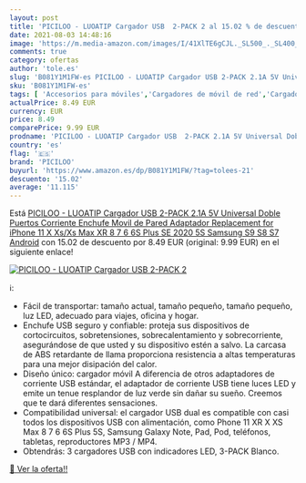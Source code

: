 ```yaml
---
layout: post
title: 'PICILOO - LUOATIP Cargador USB  2-PACK 2 al 15.02 % de descuento'
date: 2021-08-03 14:48:16
image: 'https://m.media-amazon.com/images/I/41XlTE6gCJL._SL500_._SL400_.jpg'
comments: true
category: ofertas
author: 'tole.es'
slug: 'B081Y1M1FW-es PICILOO - LUOATIP Cargador USB 2-PACK 2.1A 5V Universal...'
sku: 'B081Y1M1FW-es'
tags: [ 'Accesorios para móviles','Cargadores de móvil de red','Cargadores para móviles','Comunicación móvil y accesorios','Electrónica','android','piciloo', ]
actualPrice: 8.49 EUR
currency: EUR
price: 8.49
comparePrice: 9.99 EUR
prodname: 'PICILOO - LUOATIP Cargador USB  2-PACK 2.1A 5V Universal Doble Puertos Corriente Enchufe Movil de Pared Adaptador Replacement for iPhone 11 X Xs/Xs Max XR 8 7 6 6S Plus SE 2020 5S  Samsung S9 S8 S7  Android'
country: 'es'
flag: '🇪🇸'
brand: 'PICILOO'
buyurl: 'https://www.amazon.es/dp/B081Y1M1FW/?tag=tolees-21'
descuento: '15.02'
average: '11.115'
---
```


Está [PICILOO - LUOATIP Cargador USB  2-PACK 2.1A 5V Universal Doble Puertos Corriente Enchufe Movil de Pared Adaptador Replacement for iPhone 11 X Xs/Xs Max XR 8 7 6 6S Plus SE 2020 5S  Samsung S9 S8 S7  Android](https://www.amazon.es/dp/B081Y1M1FW/?tag=tolees-21) con 15.02 de descuento por 8.49 EUR (original: 9.99 EUR) en el siguiente enlace!

[![PICILOO - LUOATIP Cargador USB  2-PACK 2](https://m.media-amazon.com/images/I/41XlTE6gCJL._SL500_._SL400_.jpg)](https://www.amazon.es/dp/B081Y1M1FW/?tag=tolees-21)

ℹ️:

- Fácil de transportar: tamaño actual, tamaño pequeño, tamaño pequeño, luz LED, adecuado para viajes, oficina y hogar.
- Enchufe USB seguro y confiable: proteja sus dispositivos de cortocircuitos, sobretensiones, sobrecalentamiento y sobrecorriente, asegurándose de que usted y su dispositivo estén a salvo. La carcasa de ABS retardante de llama proporciona resistencia a altas temperaturas para una mejor disipación del calor.
- Diseño único: cargador móvil A diferencia de otros adaptadores de corriente USB estándar, el adaptador de corriente USB tiene luces LED y emite un tenue resplandor de luz verde sin dañar su sueño. Creemos que te dará diferentes sensaciones.
- Compatibilidad universal: el cargador USB dual es compatible con casi todos los dispositivos USB con alimentación, como Phone 11 XR X XS Max 8 7 6 6S Plus 5S, Samsung Galaxy Note, Pad, Pod, teléfonos, tabletas, reproductores MP3 / MP4.
- Obtendrás: 3 cargadores USB con indicadores LED, 3-PACK Blanco.

[🛒 Ver la oferta!!](https://www.amazon.es/dp/B081Y1M1FW/?tag=tolees-21)
